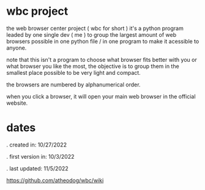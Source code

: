 # wbc project
the web browser center project ( wbc for short ) it's a python program leaded by one single dev ( me )  to group the largest amount of web browsers possible in one python file / in one program to make it acessible to anyone.

note that this isn't a program to choose what browser fits better with you or what browser you like the most, the objective is to group them in the smallest place possible to be very light and compact.

the browsers are numbered by alphanumerical order.

when you click a browser, it will open your main web browser in the official website.

# dates
. created in: 10/27/2022

. first version in: 10/3/2022

. last updated: 11/5/2022

https://github.com/atheodog/wbc/wiki
